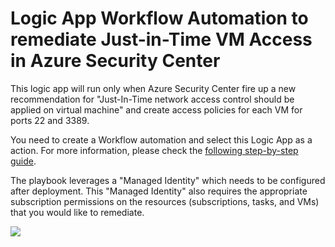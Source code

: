 # Logic App Workflow Automation to remediate Just-in-Time VM Access in Azure Security Center

This logic app will run only when Azure Security Center fire up a new recommendation for "Just-In-Time network access control should be applied on virtual machine" and create access policies for each VM for ports 22 and 3389.

You need to create a Workflow automation and select this Logic App as a action.
For more information, please check the <a
href="https://https://charbelnemnom.com/2020/02/enable-just-in-time-vm-access-on-virtual-machines-with-workflow-automation-in-azure-security-center" target="_blank">following step-by-step guide</a>.

The playbook leverages a "Managed Identity" which needs to be configured after deployment. This "Managed Identity" also requires the appropriate subscription permissions on the resources (subscriptions, tasks, and VMs) that you would like to remediate.

<a
href="https://portal.azure.com/#create/Microsoft.Template/uri/https%3A%2F%2Fraw.githubusercontent.com%2FCharbelNemnom%2FPower-MVP-Elite%2Fmaster%2FAzure%2FAzure%20Security%20Center%2FEnable%20Just-In-Time%20VM%20Access%20On%20Virtual%20Machines%20With%20Workflow%20Automation%2FASC-WA-EnableJIT.json" target="_blank">
    <img src="https://azuredeploy.net/deploybutton.png"/>
</a>

